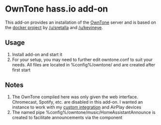 # OwnTone hass.io add-on
This add-on provides an installation of the [OwnTone](https://github.com/owntone/owntone-server) server and is based on the [docker project](https://github.com/sretalla/docker-forked-daapd) by [/u/sretalla](https://github.com/sretalla) and [/u/kevineye](https://github.com/kevineye).

## Usage
1) Install add-on and start it
2) For your setup, you may need to further edit owntone.conf to suit your needs. All files are located in %config%/owntone/ and are created after first start

## Notes
1) The OwnTone compiled here was only given the web interface. Chromecast, Spotify, etc. are disabled in this add-on. I wanted an instance to work with my [custom integration](https://github.com/johnpdowling/custom_components/tree/master/owntone) and AirPlay devices
2) The named pipe %config%/owntone/music/HomeAssistantAnnounce is created to facilitate announcements via the component
